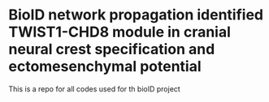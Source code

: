 # BioID network propagation identified TWIST1-CHD8 module in cranial neural crest specification and ectomesenchymal potential

This is a repo for all codes used for th bioID project